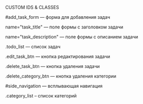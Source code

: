 CUSTOM IDS & CLASSES

#add_task_form — форма для добавления задач

name="task_title" — поле формы с заголовком задачи

name="task_description" — поле формы с описанием задачи

.todo_list — список задач

.edit_task_btn — кнопка редактирования задачи

.delete_task_btn — кнопка удаления задачи

.delete_category_btn — кнопка удаления категории

#side_navigation — всплывающая навигация

.category_list – список категорий
